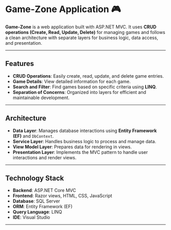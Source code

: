 # Game-Zone Application 🎮

**Game-Zone** is a web application built with ASP.NET MVC. It uses **CRUD operations (Create, Read, Update, Delete)** for managing games and follows a clean architecture with separate layers for business logic, data access, and presentation.

---

## Features

- **CRUD Operations**: Easily create, read, update, and delete game entries.
- **Game Details**: View detailed information for each game.
- **Search and Filter**: Find games based on specific criteria using **LINQ**.
- **Separation of Concerns**: Organized into layers for efficient and maintainable development.

---

## Architecture

- **Data Layer**: Manages database interactions using **Entity Framework (EF)** and `DbContext`.
- **Service Layer**: Handles business logic to process and manage data.
- **View Model Layer**: Prepares data for rendering in views.
- **Presentation Layer**: Implements the MVC pattern to handle user interactions and render views.

---

## Technology Stack

- **Backend**: ASP.NET Core MVC
- **Frontend**: Razor views, HTML, CSS, JavaScript
- **Database**: SQL Server
- **ORM**: Entity Framework (EF)
- **Query Language**: LINQ
- **IDE**: Visual Studio

---
